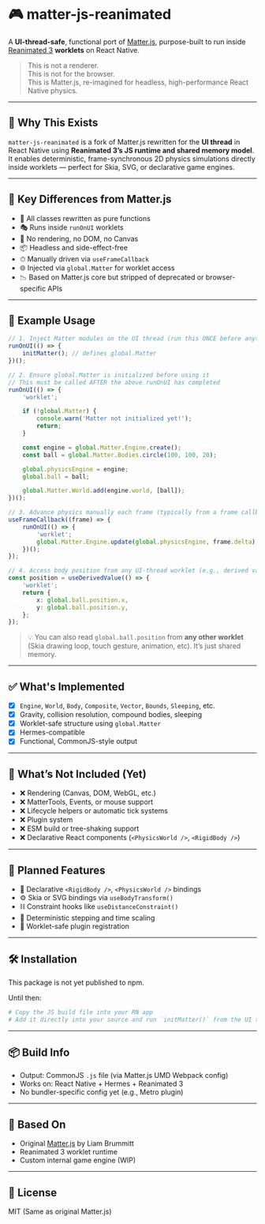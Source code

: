 # 🎮 matter-js-reanimated

A **UI-thread-safe**, functional port of [Matter.js](https://github.com/liabru/matter-js), purpose-built to run inside [Reanimated 3](https://docs.swmansion.com/react-native-reanimated/) **worklets** on React Native.

> This is not a renderer.  
> This is not for the browser.  
> This is Matter.js, re-imagined for headless, high-performance React Native physics.

---

## 🚀 Why This Exists

`matter-js-reanimated` is a fork of Matter.js rewritten for the **UI thread** in React Native using **Reanimated 3’s JS runtime and shared memory model**. It enables deterministic, frame-synchronous 2D physics simulations directly inside worklets — perfect for Skia, SVG, or declarative game engines.

---

## 🧠 Key Differences from Matter.js

-   🔄 All classes rewritten as pure functions
-   🎭 Runs inside `runOnUI` worklets
-   🧱 No rendering, no DOM, no Canvas
-   📦 Headless and side-effect-free
-   ⏱ Manually driven via `useFrameCallback`
-   🌐 Injected via `global.Matter` for worklet access
-   📉 Based on Matter.js core but stripped of deprecated or browser-specific APIs

---

## 🧪 Example Usage

```ts
// 1. Inject Matter modules on the UI thread (run this ONCE before anything else)
runOnUI(() => {
    initMatter(); // defines global.Matter
})();

// 2. Ensure global.Matter is initialized before using it
// This must be called AFTER the above runOnUI has completed
runOnUI(() => {
    'worklet';

    if (!global.Matter) {
        console.warn('Matter not initialized yet!');
        return;
    }

    const engine = global.Matter.Engine.create();
    const ball = global.Matter.Bodies.circle(100, 100, 20);

    global.physicsEngine = engine;
    global.ball = ball;

    global.Matter.World.add(engine.world, [ball]);
})();
```

```ts
// 3. Advance physics manually each frame (typically from a frame callback)
useFrameCallback((frame) => {
    runOnUI(() => {
        'worklet';
        global.Matter.Engine.update(global.physicsEngine, frame.delta);
    })();
});
```

```ts
// 4. Access body position from any UI-thread worklet (e.g., derived value, Skia draw, etc.)
const position = useDerivedValue(() => {
    'worklet';
    return {
        x: global.ball.position.x,
        y: global.ball.position.y,
    };
});
```

> 💡 You can also read `global.ball.position` from **any other worklet** (Skia drawing loop, touch gesture, animation, etc). It’s just shared memory.

---

## ✅ What's Implemented

-   [x] `Engine`, `World`, `Body`, `Composite`, `Vector`, `Bounds`, `Sleeping`, etc.
-   [x] Gravity, collision resolution, compound bodies, sleeping
-   [x] Worklet-safe structure using `global.Matter`
-   [x] Hermes-compatible
-   [x] Functional, CommonJS-style output

---

## 🚫 What’s Not Included (Yet)

-   ❌ Rendering (Canvas, DOM, WebGL, etc.)
-   ❌ MatterTools, Events, or mouse support
-   ❌ Lifecycle helpers or automatic tick systems
-   ❌ Plugin system
-   ❌ ESM build or tree-shaking support
-   ❌ Declarative React components (`<PhysicsWorld />`, `<RigidBody />`)

---

## 🧩 Planned Features

-   🧠 Declarative `<RigidBody />`, `<PhysicsWorld />` bindings
-   ⚙️ Skia or SVG bindings via `useBodyTransform()`
-   ⛓ Constraint hooks like `useDistanceConstraint()`
-   🔁 Deterministic stepping and time scaling
-   🔌 Worklet-safe plugin registration

---

## 🛠 Installation

This package is not yet published to npm.

Until then:

```sh
# Copy the JS build file into your RN app
# Add it directly into your source and run `initMatter()` from the UI thread
```

---

## 📦 Build Info

-   Output: CommonJS `.js` file (via Matter.js UMD Webpack config)
-   Works on: React Native + Hermes + Reanimated 3
-   No bundler-specific config yet (e.g., Metro plugin)

---

## 📖 Based On

-   Original [Matter.js](https://github.com/liabru/matter-js) by Liam Brummitt
-   Reanimated 3 worklet runtime
-   Custom internal game engine (WIP)

---

## 📄 License

MIT (Same as original Matter.js)
